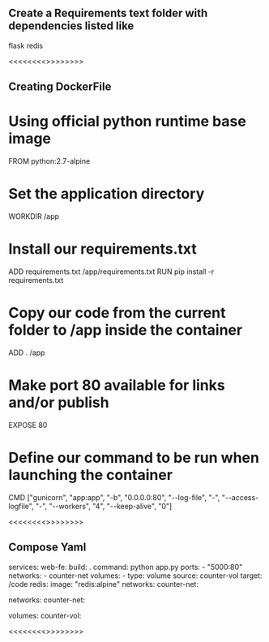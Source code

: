 ## Create a Requirements text folder with dependencies listed like
flask
redis

<<<<<<<<>>>>>>>> 

## Creating  DockerFile

# Using official python runtime base image
FROM python:2.7-alpine

# Set the application directory
WORKDIR /app

# Install our requirements.txt
ADD requirements.txt /app/requirements.txt
RUN pip install -r requirements.txt

# Copy our code from the current folder to /app inside the container
ADD . /app

# Make port 80 available for links and/or publish
EXPOSE 80

# Define our command to be run when launching the container
CMD ["gunicorn", "app:app", "-b", "0.0.0.0:80", "--log-file", "-", "--access-logfile", "-", "--workers", "4", "--keep-alive", "0"]

<<<<<<<<>>>>>>>>

## Compose Yaml

services:
  web-fe:
    build: .
    command: python app.py
    ports:
      - "5000:80"
    networks:
      - counter-net
    volumes:
      - type: volume
        source: counter-vol
        target: /code
  redis:
    image: "redis:alpine"
    networks:
      counter-net:

networks:
  counter-net:

volumes:
  counter-vol:

<<<<<<<<>>>>>>>>